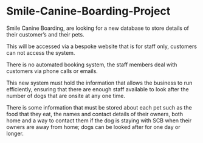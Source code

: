 # Smile-Canine-Boarding-Project
Smile Canine Boarding, are looking for a new database to store details of their customer’s and their pets. 

This will be accessed via a bespoke website that is for staff only, customers can not access the system. 

There is no automated booking system, the staff members deal with customers via phone calls or emails. 

This new system must hold the information that allows the business to run efficiently, ensuring that there are enough staff available to look after the number of dogs that are onsite at any one time. 

There is some information that must be stored about each pet such as the food that they eat, the names and contact details of their owners, both home and a way to contact them if the dog is staying with SCB when their owners are away from home; dogs can be looked after for one day or longer.
